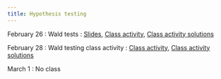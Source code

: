 ```yaml
---
title: Hypothesis testing
---
```


February 26
: Wald tests
  : [Slides](https://sta711-s24.github.io/slides/lecture_18.pdf), [Class activity](https://sta711-s24.github.io/class_activities/ca_lecture_18.html), [Class activity solutions](https://sta711-s24.github.io/class_activities/ca_lecture_18_solutions.html)
  
February 28
: Wald testing class activity
  : [Class activity](https://sta711-s24.github.io/class_activities/ca_lecture_19.html), [Class activity solutions](https://sta711-s24.github.io/class_activities/ca_lecture_19_solutions.html)

March 1
: No class